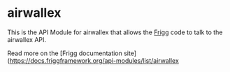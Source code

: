 # airwallex
    
This is the API Module for airwallex that allows the [Frigg](https://friggframework.org) code to talk to the airwallex API.

Read more on the [Frigg documentation site](https://docs.friggframework.org/api-modules/list/airwallex